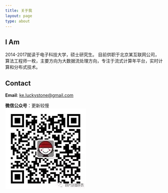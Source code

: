 ```yaml
---
title: 关于我
layout: page
type: about
---
```

## **I Am**   
2014-2017就读于电子科技大学，硕士研究生。
目前供职于北京某互联网公司，算法工程师一枚，主要方向为大数据流处理方向，专注于流式计算年平台，实时计算和分布式技术。

## **Contact**  
**Email**: ke.luckystone@gmail.com

**微信公众号**：更新较慢      
  ![微信扫码关注](../assets/images/wx_platform.gif)  


